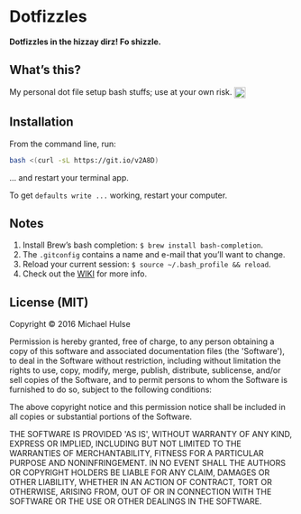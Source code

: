 # Dotfizzles

**Dotfizzles in the hizzay dirz! Fo shizzle.**

## What’s this?

My personal dot file setup bash stuffs; use at your own risk. <img width="20" height="20" align="absmiddle" src="https://github.global.ssl.fastly.net/images/icons/emoji/no_mouth.png" alt=":no_mouth:" title=":no_mouth:" class="emoji">

## Installation

From the command line, run:

```bash
bash <(curl -sL https://git.io/v2A8D)
```

… and restart your terminal app.

To get `defaults write ...` working, restart your computer.

## Notes

1. Install Brew’s bash completion: `$ brew install bash-completion`.
1. The `.gitconfig` contains a name and e-mail that you’ll want to change.
1. Reload your current session: `$ source ~/.bash_profile && reload`.
1. Check out the [WIKI](../../wiki) for more info.

## License (MIT)

Copyright © 2016 Michael Hulse

Permission is hereby granted, free of charge, to any person obtaining a copy of this software and associated documentation files (the 'Software'), to deal in the Software without restriction, including without limitation the rights to use, copy, modify, merge, publish, distribute, sublicense, and/or sell copies of the Software, and to permit persons to whom the Software is furnished to do so, subject to the following conditions:

The above copyright notice and this permission notice shall be included in all copies or substantial portions of the Software.

THE SOFTWARE IS PROVIDED 'AS IS', WITHOUT WARRANTY OF ANY KIND, EXPRESS OR IMPLIED, INCLUDING BUT NOT LIMITED TO THE WARRANTIES OF MERCHANTABILITY, FITNESS FOR A PARTICULAR PURPOSE AND NONINFRINGEMENT. IN NO EVENT SHALL THE AUTHORS OR COPYRIGHT HOLDERS BE LIABLE FOR ANY CLAIM, DAMAGES OR OTHER LIABILITY, WHETHER IN AN ACTION OF CONTRACT, TORT OR OTHERWISE, ARISING FROM, OUT OF OR IN CONNECTION WITH THE SOFTWARE OR THE USE OR OTHER DEALINGS IN THE SOFTWARE.
